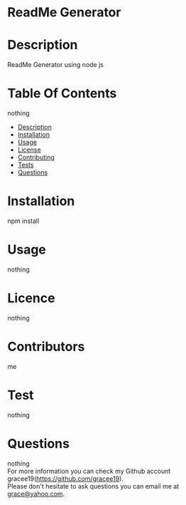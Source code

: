 
# ReadMe Generator
# Description
ReadMe Generator using node js
# Table Of Contents
nothing
  * [Description](#description)
  * [Installation](#installation)
  * [Usage](#usage)
  * [License](#license)
  * [Contributing](#contributing)
  * [Tests](#tests)
  * [Questions](#questions)
# Installation
npm install
# Usage
nothing
# Licence 
nothing
# Contributors
me
# Test 
nothing
# Questions 
nothing<br>
For more information you can check my Github account gracee19(https://github.com/gracee19).<br>
Please don't hesitate to ask questions you can email me at grace@yahoo.com.
